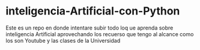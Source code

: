 # inteligencia-Artificial-con-Python
Este es un repo en donde intentare subir todo loq ue aprenda sobre inteligencia Artificial aprovechando los recuerso que tengo al alcance como los son Youtube y las clases de la Universidad
